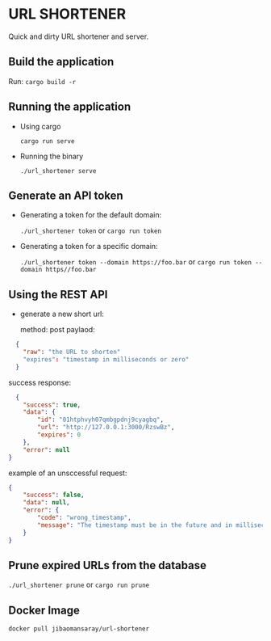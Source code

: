 # URL SHORTENER

Quick and dirty URL shortener and server.


## Build the application
Run: `cargo build -r`

## Running the application
 - Using cargo
  
   `cargo run serve`
 - Running the binary

   `./url_shortener serve`

## Generate an API token
 - Generating a token for the default domain:

    `./url_shortener token`  or `cargo run token`
-  Generating a token for a specific domain:
   
   `./url_shortener token --domain https://foo.bar` or `cargo run token --domain https//foo.bar`

## Using the REST API

- generate a new short url:

  method: post
  paylaod: 

```json
  {
    "raw": "the URL to shorten"
    "expires": "timestamp in milliseconds or zero"
  }
```
  success response:

```json
  {
	"success": true,
	"data": {
		"id": "01htphvyh07qmbgpdnj9cyagbq",
		"url": "http://127.0.0.1:3000/RzswBz",
		"expires": 0
	},
	"error": null
}
```
example of an unsccessful request:

```json
{
	"success": false,
	"data": null,
	"error": {
		"code": "wrong_timestamp",
		"message": "The timestamp must be in the future and in milliseconds"
	}
}
```
## Prune expired URLs from the database


`./url_shortener prune` or `cargo run prune`

## Docker Image

`docker pull jibaomansaray/url-shortener`